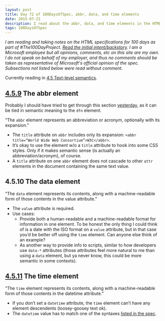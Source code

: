 ```yaml
---
layout: post
title: Day 72 of 100DaysOfSpec, abbr, data, and time elements
date: 2015-07-21
description: I read about the abbr, data, and time elements in the HTML spec.
tags: 100DaysOfSpec
---
```


*I am reading and taking notes on the HTML specifications for 100 days as part of #The100DayProject. [Read the initial intent/backstory](http://melanie-richards.com/blog/100-day-project). I am a Microsoft employee but all opinions, comments, etc on this site are my own. I do not speak on behalf of my employer, and thus no comments should be taken as representative of Microsoft's official opinion of the spec. Subsections not listed below were read without comment.*

Currently reading in [4.5 Text-level semantics](http://www.w3.org/TR/html5/text-level-semantics.html#text-level-semantics).

## [4.5.9](http://www.w3.org/TR/html5/text-level-semantics.html#the-abbr-element) The abbr element

Probably I should have tried to get through this section [yesterday](http://melanie-richards.com/blog/day-71-of-100), as it can be tied in semantic meaning to the `dfn` element.

“The `abbr` element represents an abbreviation or acronym, optionally with its expansion.”

* The `title` attribute on `abbr` includes only its expansion: `<abbr title=“World Wide Web Consortium”>W3C</abbr>`.
* It’s okay to use the element w/o a `title` attribute to hook into some CSS styles. Only if it makes semantic sense (is actually an abbreviation/acronym), of course.
* A `title` attribute on one `abbr` element does not cascade to other `attr` elements in the document containing the same text value.

## 4.5.10 The data element

“The `data` element represents its contents, along with a machine-readable form of those contents in the value attribute.”

* The `value` attribute is required.
* Use cases:
  * Provide both a human-readable and a machine-readable format for information in one element. To be honest the only thing I could think of is a date with the ISO format on a `value` attribute, but in that case you’d be better off using the `time` element. Can anyone else think of an example?
  * As another way to provide info to scripts, similar to how developers use `data-*` attributes (those attributes feel more natural to me than using a `data` element, but ya never know, this could be more semantic in some contexts).

## [4.5.11](http://www.w3.org/TR/html5/text-level-semantics.html#the-time-element) The time element

“The `time` element represents its contents, along with a machine-readable form of those contents in the datetime attribute.”

* If you don’t set a `datetime` attribute, the `time` element can’t have any element descendents (loosey-goosey text ok).
* The `datetime` value has to match one of the syntaxes [listed in the spec](http://www.w3.org/TR/html5/text-level-semantics.html#the-time-element).